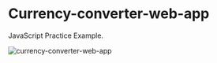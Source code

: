 # Currency-converter-web-app
JavaScript Practice Example.

![currency-converter-web-app](https://github.com/adibmansuri511/currency-converter-web-app/assets/135020831/a5bdd8d7-77f4-4931-af3e-c038cca28d99)
